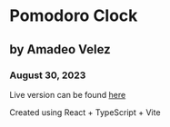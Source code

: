 # Pomodoro Clock
## by Amadeo Velez
### August 30, 2023

Live version can be found [here](https://pomodoro-clock-amadeovelez.netlify.app/)

Created using React + TypeScript + Vite